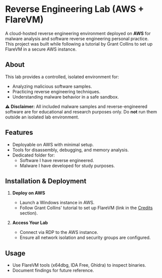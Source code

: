 # Reverse Engineering Lab (AWS + FlareVM)

A cloud-hosted reverse engineering environment deployed on **AWS** for malware analysis and software reverse engineering personal practice.  
This project was built while following a tutorial by Grant Collins to set up FlareVM in a secure AWS instance. 

## About
This lab provides a controlled, isolated environment for:
- Analyzing malicious software samples.
- Practicing reverse engineering techniques.
- Understanding malware behavior in a safe sandbox.

⚠️ **Disclaimer:** All included malware samples and reverse-engineered software are for educational and research purposes only. Do **not** run them outside an isolated lab environment.

## Features
- Deployable on AWS with minimal setup.
- Tools for disassembly, debugging, and memory analysis.
- Dedicated folder for:
  - Software I have reverse engineered.
  - Malware I have developed for study purposes.

## Installation & Deployment
1. **Deploy on AWS**  
   - Launch a Windows instance in AWS.  
   - Follow Grant Collins' tutorial to set up FlareVM (link in the [Credits](#credits) section).  

2. **Access Your Lab**  
   - Connect via RDP to the AWS instance.  
   - Ensure all network isolation and security groups are configured.

## Usage
- Use FlareVM tools (x64dbg, IDA Free, Ghidra) to inspect binaries.
- Document findings for future reference.
